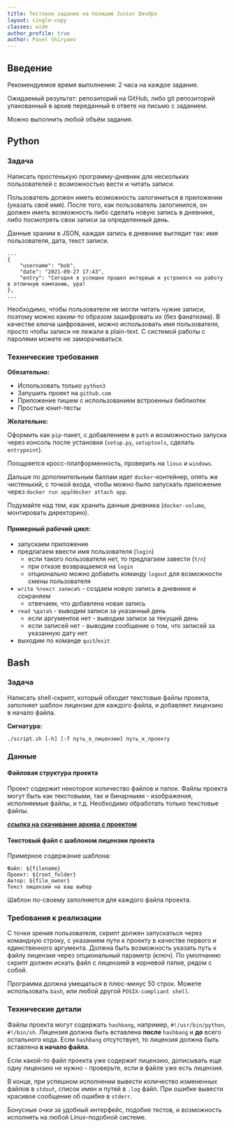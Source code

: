 ```yaml
---
title: Тестовое задание на позицию Junior DevOps
layout: single-copy
classes: wide
author_profile: true
author: Pavel Shiryaev
---
```


## Введение

Рекомендуемое время выполнения: 2 часа на каждое задание.

Ожидаемый результат: репозиторий на GitHub, либо git репозиторий упакованный в архив переданный в ответе на письмо с заданием.

Можно выполнить любой объём задания.

## Python

### Задача

Написать простенькую программу-дневник для нескольких пользователей
с возможностью вести и читать записи.
 
Пользователь должен иметь возможность залогиниться в приложении (указать своё имя).
После того, как пользователь залогинился, он должен иметь возможность либо сделать новую запись в дневнике,
либо посмотреть свои записи за определенный день.

Данные храним в JSON, каждая запись в дневнике выглядит так: имя пользователя, дата, текст записи.

```
...
{
    "username": "bob",
    "date": "2021-09-27 17:43",
    "entry": "Сегодня я успешно прошел интервью и устроился на работу в отличную компанию, ура!
},
...
```

Необходимо, чтобы пользователи не могли читать чужие записи,
поэтому можно каким-то образом зашифровать их (без фанатизма).
В качестве ключа шифрования, можно использовать имя пользователя,
просто чтобы записи не лежали в plain-text. С системой работы с паролями можете не заморачиваться.

### Технические требования

**Обязательно:**

 - Использовать только `python3`
 - Запушить проект на `github.com`
 - Приложение пишем с использованием встроенных библиотек
 - Простые юнит-тесты

**Желательно:**

Оформить как `pip`-пакет, с добавлением в `path` и возможностью запуска через консоль после установки (`setup.py`, `setuptools`, сделать `entrypoint`).

Поощряется кросс-платформенность, проверить на `linux` и `windows`.

Дальше по дополнительным баллам идет `docker`-контейнер, опять же чистенький, с точкой входа,
чтобы можно было запускать приложение через `docker run app`/`docker attach app`.

Подумайте над тем, как хранить данные дневника (`docker-volume`, монтировать директорию).

#### Примерный рабочий цикл:
 - запускаем приложение
 - предлагаем ввести имя пользователя (`login`)
   - если такого пользователя нет, то предлагаем завести (`Y/n`)
   - при отказе возвращаемся на `login`
   - опционально можно добавить команду `logout` для возможности смены пользователя
 - `write %текст записи%` - создаем новую запись в дневнике и сохраняем
   - отвечаем, что добавлена новая запись
 - `read %дата%` - выводим записи за указанный день
   - если аргументов нет - выводим записи за текущий день
   - если записей нет - выводим сообщение о том, что записей за указанную дату нет
 - выходим по команде `quit`/`exit`
 
## Bash

### Задача

Написать shell-скрипт, который обходит текстовые файлы проекта,
заполняет шаблон лицензии для каждого файла, и добавляет лицензию в начало файла.

**Сигнатура:**

```
./script.sh [-h] [-f путь_к_лицензии] путь_к_проекту
``` 

### Данные

#### Файловая структура проекта

Проект содержит некоторое количество файлов и папок.
Файлы проекта могут быть как текстовыми, так и бинарными - изображения, исполняемые файлы, и т.д.
Необходимо обработать только текстовые файлы.

[**ссылка на скачивание архива с проектом**](https://git.office.stacksoft.ru/kuro/Cufflinks.git/archive/1.0.0.tar.gz)

#### Текстовый файл с шаблоном лицензии проекта

Примерное содержание шаблона:

    Файл: ${filename}
    Проект: ${root_folder}
    Автор: ${file_owner}
    Текст лицензии на ваш выбор

Шаблон по-своему заполняется для каждого файла проекта.

### Требования к реализации

C точки зрения пользователя, скрипт должен запускаться через командную строку,
c указанием пути к проекту в качестве первого и единственного аргумента.
Должна быть возможность указать путь к файлу лицензии через опциональный параметр (ключ).
По умолчанию скрипт должен искать файл с лицензией в корневой папке, рядом с собой.

Программа должна умещаться в плюс-минус 50 строк.
Можете использовать `bash`, или любой другой `POSIX-compliant shell`.

### Технические детали 

Файлы проекта могут содержать `hashbang`, например, `#!/usr/bin/python`, `#!/bin/sh`.
Лицензия должна быть вставлена **после** `hashbang` и **до** всего остального кода.
Если `hashbang` отсутствует, то лицензия должна быть вставлена **в начало файла**.

Если какой-то файл проекта уже содержит лицензию, дописывать еще одну лицензию не нужно -
проверьте, если в файле уже есть лицензия.

В конце, при успешном исполнении вывести количество измененных файлов в `stdout`, список имен и путей в `.log` файл.
При ошибке вывести красивое сообщение об ошибке в `stderr`.

Бонусные очки за удобный интерфейс, подобие тестов, и возможность исполнять на любой Linux-подобной системе.
